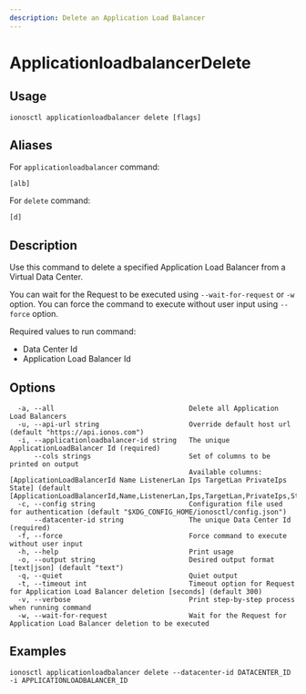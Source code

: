 ```yaml
---
description: Delete an Application Load Balancer
---
```


# ApplicationloadbalancerDelete

## Usage

```text
ionosctl applicationloadbalancer delete [flags]
```

## Aliases

For `applicationloadbalancer` command:

```text
[alb]
```

For `delete` command:

```text
[d]
```

## Description

Use this command to delete a specified Application Load Balancer from a Virtual Data Center.

You can wait for the Request to be executed using `--wait-for-request` or `-w` option. You can force the command to execute without user input using `--force` option.

Required values to run command:

* Data Center Id
* Application Load Balancer Id

## Options

```text
  -a, --all                                 Delete all Application Load Balancers
  -u, --api-url string                      Override default host url (default "https://api.ionos.com")
  -i, --applicationloadbalancer-id string   The unique ApplicationLoadBalancer Id (required)
      --cols strings                        Set of columns to be printed on output 
                                            Available columns: [ApplicationLoadBalancerId Name ListenerLan Ips TargetLan PrivateIps State] (default [ApplicationLoadBalancerId,Name,ListenerLan,Ips,TargetLan,PrivateIps,State])
  -c, --config string                       Configuration file used for authentication (default "$XDG_CONFIG_HOME/ionosctl/config.json")
      --datacenter-id string                The unique Data Center Id (required)
  -f, --force                               Force command to execute without user input
  -h, --help                                Print usage
  -o, --output string                       Desired output format [text|json] (default "text")
  -q, --quiet                               Quiet output
  -t, --timeout int                         Timeout option for Request for Application Load Balancer deletion [seconds] (default 300)
  -v, --verbose                             Print step-by-step process when running command
  -w, --wait-for-request                    Wait for the Request for Application Load Balancer deletion to be executed
```

## Examples

```text
ionosctl applicationloadbalancer delete --datacenter-id DATACENTER_ID -i APPLICATIONLOADBALANCER_ID
```

